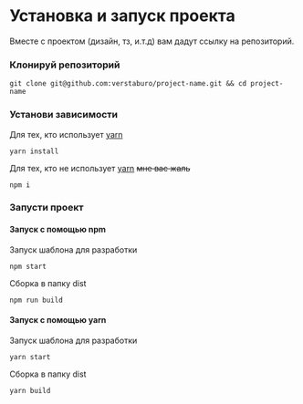 # Установка и запуск проекта

Вместе с проектом (дизайн, тз, и.т.д) вам дадут ссылку на репозиторий.

### Клонируй репозиторий

```
git clone git@github.com:verstaburo/project-name.git && cd project-name
```

### Установи зависимости

Для тех, кто использует [yarn](https://github.com/yarnpkg/yarn)

```
yarn install
```

Для тех, кто не использует [yarn](https://github.com/yarnpkg/yarn) ~~мне вас жаль~~

```
npm i
```

### Запусти проект

#### Запуск с помощью npm
Запуск шаблона для разработки

```
npm start
```

Сборка в папку dist

```
npm run build
```

#### Запуск с помощью yarn

Запуск шаблона для разработки

```
yarn start
```

Сборка в папку dist

```
yarn build
```

